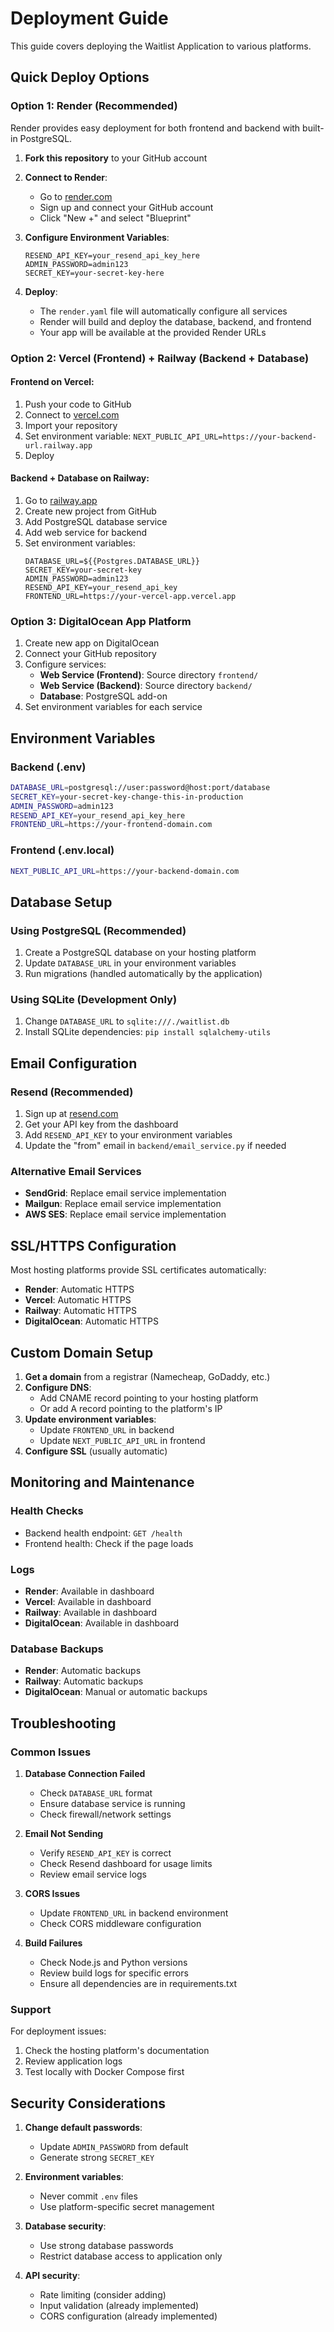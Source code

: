 # Deployment Guide

This guide covers deploying the Waitlist Application to various platforms.

## Quick Deploy Options

### Option 1: Render (Recommended)

Render provides easy deployment for both frontend and backend with built-in PostgreSQL.

1. **Fork this repository** to your GitHub account
2. **Connect to Render**:
   - Go to [render.com](https://render.com)
   - Sign up and connect your GitHub account
   - Click "New +" and select "Blueprint"

3. **Configure Environment Variables**:
   ```
   RESEND_API_KEY=your_resend_api_key_here
   ADMIN_PASSWORD=admin123
   SECRET_KEY=your-secret-key-here
   ```

4. **Deploy**:
   - The `render.yaml` file will automatically configure all services
   - Render will build and deploy the database, backend, and frontend
   - Your app will be available at the provided Render URLs

### Option 2: Vercel (Frontend) + Railway (Backend + Database)

#### Frontend on Vercel:
1. Push your code to GitHub
2. Connect to [vercel.com](https://vercel.com)
3. Import your repository
4. Set environment variable: `NEXT_PUBLIC_API_URL=https://your-backend-url.railway.app`
5. Deploy

#### Backend + Database on Railway:
1. Go to [railway.app](https://railway.app)
2. Create new project from GitHub
3. Add PostgreSQL database service
4. Add web service for backend
5. Set environment variables:
   ```
   DATABASE_URL=${{Postgres.DATABASE_URL}}
   SECRET_KEY=your-secret-key
   ADMIN_PASSWORD=admin123
   RESEND_API_KEY=your_resend_api_key
   FRONTEND_URL=https://your-vercel-app.vercel.app
   ```

### Option 3: DigitalOcean App Platform

1. Create new app on DigitalOcean
2. Connect your GitHub repository
3. Configure services:
   - **Web Service (Frontend)**: Source directory `frontend/`
   - **Web Service (Backend)**: Source directory `backend/`
   - **Database**: PostgreSQL add-on
4. Set environment variables for each service

## Environment Variables

### Backend (.env)
```bash
DATABASE_URL=postgresql://user:password@host:port/database
SECRET_KEY=your-secret-key-change-this-in-production
ADMIN_PASSWORD=admin123
RESEND_API_KEY=your_resend_api_key_here
FRONTEND_URL=https://your-frontend-domain.com
```

### Frontend (.env.local)
```bash
NEXT_PUBLIC_API_URL=https://your-backend-domain.com
```

## Database Setup

### Using PostgreSQL (Recommended)
1. Create a PostgreSQL database on your hosting platform
2. Update `DATABASE_URL` in your environment variables
3. Run migrations (handled automatically by the application)

### Using SQLite (Development Only)
1. Change `DATABASE_URL` to `sqlite:///./waitlist.db`
2. Install SQLite dependencies: `pip install sqlalchemy-utils`

## Email Configuration

### Resend (Recommended)
1. Sign up at [resend.com](https://resend.com)
2. Get your API key from the dashboard
3. Add `RESEND_API_KEY` to your environment variables
4. Update the "from" email in `backend/email_service.py` if needed

### Alternative Email Services
- **SendGrid**: Replace email service implementation
- **Mailgun**: Replace email service implementation
- **AWS SES**: Replace email service implementation

## SSL/HTTPS Configuration

Most hosting platforms provide SSL certificates automatically:
- **Render**: Automatic HTTPS
- **Vercel**: Automatic HTTPS
- **Railway**: Automatic HTTPS
- **DigitalOcean**: Automatic HTTPS

## Custom Domain Setup

1. **Get a domain** from a registrar (Namecheap, GoDaddy, etc.)
2. **Configure DNS**:
   - Add CNAME record pointing to your hosting platform
   - Or add A record pointing to the platform's IP
3. **Update environment variables**:
   - Update `FRONTEND_URL` in backend
   - Update `NEXT_PUBLIC_API_URL` in frontend
4. **Configure SSL** (usually automatic)

## Monitoring and Maintenance

### Health Checks
- Backend health endpoint: `GET /health`
- Frontend health: Check if the page loads

### Logs
- **Render**: Available in dashboard
- **Vercel**: Available in dashboard
- **Railway**: Available in dashboard
- **DigitalOcean**: Available in dashboard

### Database Backups
- **Render**: Automatic backups
- **Railway**: Automatic backups
- **DigitalOcean**: Manual or automatic backups

## Troubleshooting

### Common Issues

1. **Database Connection Failed**
   - Check `DATABASE_URL` format
   - Ensure database service is running
   - Check firewall/network settings

2. **Email Not Sending**
   - Verify `RESEND_API_KEY` is correct
   - Check Resend dashboard for usage limits
   - Review email service logs

3. **CORS Issues**
   - Update `FRONTEND_URL` in backend environment
   - Check CORS middleware configuration

4. **Build Failures**
   - Check Node.js and Python versions
   - Review build logs for specific errors
   - Ensure all dependencies are in requirements.txt

### Support
For deployment issues:
1. Check the hosting platform's documentation
2. Review application logs
3. Test locally with Docker Compose first

## Security Considerations

1. **Change default passwords**:
   - Update `ADMIN_PASSWORD` from default
   - Generate strong `SECRET_KEY`

2. **Environment variables**:
   - Never commit `.env` files
   - Use platform-specific secret management

3. **Database security**:
   - Use strong database passwords
   - Restrict database access to application only

4. **API security**:
   - Rate limiting (consider adding)
   - Input validation (already implemented)
   - CORS configuration (already implemented)


